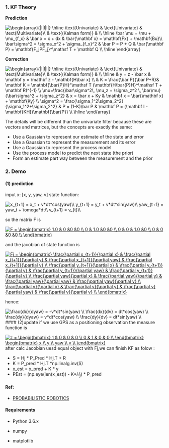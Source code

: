 
### 1. KF Theory

**Prediction**

<img src="https://latex.codecogs.com/png.latex?\begin{array}{|l|l|l|}&space;\hline&space;\text{Univariate}&space;&&space;\text{Univariate}&space;&&space;\text{Multivariate}\\&space;&&space;\text{(Kalman&space;form)}&space;&&space;\\&space;\hline&space;\bar&space;\mu&space;=&space;\mu&space;&plus;&space;\mu_{f_x}&space;&&space;\bar&space;x&space;=&space;x&space;&plus;&space;dx&space;&&space;\bar{\mathbf&space;x}&space;=&space;\mathbf{Fx}&space;&plus;&space;\mathbf{Bu}\\&space;\bar\sigma^2&space;=&space;\sigma_x^2&space;&plus;&space;\sigma_{f_x}^2&space;&&space;\bar&space;P&space;=&space;P&space;&plus;&space;Q&space;&&space;\bar{\mathbf&space;P}&space;=&space;\mathbf{F_jPF_j}^\mathsf&space;T&space;&plus;&space;\mathbf&space;Q&space;\\&space;\hline&space;\end{array}" title="\begin{array}{|l|l|l|} \hline \text{Univariate} & \text{Univariate} & \text{Multivariate}\\ & \text{(Kalman form)} & \\ \hline \bar \mu = \mu + \mu_{f_x} & \bar x = x + dx & \bar{\mathbf x} = \mathbf{Fx} + \mathbf{Bu}\\ \bar\sigma^2 = \sigma_x^2 + \sigma_{f_x}^2 & \bar P = P + Q & \bar{\mathbf P} = \mathbf{F_jPF_j}^\mathsf T + \mathbf Q \\ \hline \end{array}" />

**Correction**

<img src="https://latex.codecogs.com/png.latex?\begin{array}{|l|l|l|}&space;\hline&space;\text{Univariate}&space;&&space;\text{Univariate}&space;&&space;\text{Multivariate}\\&space;&&space;\text{(Kalman&space;form)}&space;&&space;\\&space;\hline&space;&&space;y&space;=&space;z&space;-&space;\bar&space;x&space;&&space;\mathbf&space;y&space;=&space;\mathbf&space;z&space;-&space;\mathbf{H\bar&space;x}&space;\\&space;&&space;K&space;=&space;\frac{\bar&space;P}{\bar&space;P&plus;R}&&space;\mathbf&space;K&space;=&space;\mathbf{\bar{P}H}^\mathsf&space;T&space;(\mathbf{H\bar{P}H}^\mathsf&space;T&space;&plus;&space;\mathbf&space;R)^{-1}&space;\\&space;\mu=\frac{\bar\sigma^2\,&space;\mu_z&space;&plus;&space;\sigma_z^2&space;\,&space;\bar\mu}&space;{\bar\sigma^2&space;&plus;&space;\sigma_z^2}&space;&&space;x&space;=&space;\bar&space;x&space;&plus;&space;Ky&space;&&space;\mathbf&space;x&space;=&space;\bar{\mathbf&space;x}&space;&plus;&space;\mathbf{Ky}&space;\\&space;\sigma^2&space;=&space;\frac{\sigma_1^2\sigma_2^2}{\sigma_1^2&plus;\sigma_2^2}&space;&&space;P&space;=&space;(1-K)\bar&space;P&space;&&space;\mathbf&space;P&space;=&space;(\mathbf&space;I&space;-&space;\mathbf{KH})\mathbf{\bar{P}}&space;\\&space;\hline&space;\end{array}" title="\begin{array}{|l|l|l|} \hline \text{Univariate} & \text{Univariate} & \text{Multivariate}\\ & \text{(Kalman form)} & \\ \hline & y = z - \bar x & \mathbf y = \mathbf z - \mathbf{H\bar x} \\ & K = \frac{\bar P}{\bar P+R}& \mathbf K = \mathbf{\bar{P}H}^\mathsf T (\mathbf{H\bar{P}H}^\mathsf T + \mathbf R)^{-1} \\ \mu=\frac{\bar\sigma^2\, \mu_z + \sigma_z^2 \, \bar\mu} {\bar\sigma^2 + \sigma_z^2} & x = \bar x + Ky & \mathbf x = \bar{\mathbf x} + \mathbf{Ky} \\ \sigma^2 = \frac{\sigma_1^2\sigma_2^2}{\sigma_1^2+\sigma_2^2} & P = (1-K)\bar P & \mathbf P = (\mathbf I - \mathbf{KH})\mathbf{\bar{P}} \\ \hline \end{array}" />

The details will be different than the univariate filter because these are vectors and matrices, but the concepts are exactly the same: 

-  Use a Gaussian to represent our estimate of the state and error
-  Use a Gaussian to represent the measurement and its error
-  Use a Gaussian to represent the process model
-  Use the process model to predict the next state (the prior)
-  Form an estimate part way between the measurement and the prior

### 2. Demo
#### (1) prediction
input x: [x, y, yaw, v]
state function: 

<img src="https://latex.codecogs.com/png.latex?x_{t&plus;1}&space;=&space;x_t&space;&plus;&space;v*dt*cos(yaw)\\&space;y_{t&plus;1}&space;=&space;y_t&space;&plus;&space;v*dt*sin(yaw)\\&space;yaw_{t&plus;1}&space;=&space;yaw_t&space;&plus;&space;\omega*dt\\&space;v_{t&plus;1}&space;=&space;v_{t}\\" title="x_{t+1} = x_t + v*dt*cos(yaw)\\ y_{t+1} = y_t + v*dt*sin(yaw)\\ yaw_{t+1} = yaw_t + \omega*dt\\ v_{t+1} = v_{t}\\" />

so the matrix F is 

<a href="https://www.codecogs.com/eqnedit.php?latex=F&space;=&space;\begin{bmatrix}&space;1.0&space;&&space;0&space;&0&space;&0&space;\\&space;0&space;&&space;1.0&space;&0&space;&0&space;\\&space;0&space;&&space;0&space;&&space;1.0&space;&0&space;\\&space;0&space;&&space;0&space;&0&space;&0&space;\\&space;\end{bmatrix}" target="_blank"><img src="https://latex.codecogs.com/png.latex?F&space;=&space;\begin{bmatrix}&space;1.0&space;&&space;0&space;&0&space;&0&space;\\&space;0&space;&&space;1.0&space;&0&space;&0&space;\\&space;0&space;&&space;0&space;&&space;1.0&space;&0&space;\\&space;0&space;&&space;0&space;&0&space;&0&space;\\&space;\end{bmatrix}" title="F = \begin{bmatrix} 1.0 & 0 &0 &0 \\ 0 & 1.0 &0 &0 \\ 0 & 0 & 1.0 &0 \\ 0 & 0 &0 &0 \\ \end{bmatrix}" /></a>

and the jacobian  of state function is 

<a href="https://www.codecogs.com/eqnedit.php?latex=Fj&space;=&space;\begin{bmatrix}&space;\frac{\partial&space;x_{t&plus;1}}{\partial&space;x}&space;&&space;\frac{\partial&space;x_{t&plus;1}}{\partial&space;y}&space;&&space;\frac{\partial&space;x_{t&plus;1}}{\partial&space;yaw}&space;&&space;\frac{\partial&space;x_{t&plus;1}}{\partial&space;v}&space;\\&space;\frac{\partial&space;y_{t&plus;1}}{\partial&space;x}&space;&&space;\frac{\partial&space;y_{t&plus;1}}{\partial&space;y}&space;&&space;\frac{\partial&space;y_{t&plus;1}}{\partial&space;yaw}&space;&&space;\frac{\partial&space;y_{t&plus;1}}{\partial&space;v}&space;\\&space;\frac{\partial&space;yaw}{\partial&space;x}&space;&&space;\frac{\partial&space;yaw}{\partial&space;y}&space;&&space;\frac{\partial&space;yaw}{\partial&space;yaw}&space;&&space;\frac{\partial&space;yaw}{\partial&space;v}&space;\\&space;\frac{\partial&space;v}{\partial&space;x}&space;&&space;\frac{\partial&space;v}{\partial&space;y}&space;&&space;\frac{\partial&space;v}{\partial&space;yaw}&space;&&space;\frac{\partial&space;v}{\partial&space;v}&space;\\&space;\end{bmatrix}" target="_blank"><img src="https://latex.codecogs.com/png.latex?Fj&space;=&space;\begin{bmatrix}&space;\frac{\partial&space;x_{t&plus;1}}{\partial&space;x}&space;&&space;\frac{\partial&space;x_{t&plus;1}}{\partial&space;y}&space;&&space;\frac{\partial&space;x_{t&plus;1}}{\partial&space;yaw}&space;&&space;\frac{\partial&space;x_{t&plus;1}}{\partial&space;v}&space;\\&space;\frac{\partial&space;y_{t&plus;1}}{\partial&space;x}&space;&&space;\frac{\partial&space;y_{t&plus;1}}{\partial&space;y}&space;&&space;\frac{\partial&space;y_{t&plus;1}}{\partial&space;yaw}&space;&&space;\frac{\partial&space;y_{t&plus;1}}{\partial&space;v}&space;\\&space;\frac{\partial&space;yaw}{\partial&space;x}&space;&&space;\frac{\partial&space;yaw}{\partial&space;y}&space;&&space;\frac{\partial&space;yaw}{\partial&space;yaw}&space;&&space;\frac{\partial&space;yaw}{\partial&space;v}&space;\\&space;\frac{\partial&space;v}{\partial&space;x}&space;&&space;\frac{\partial&space;v}{\partial&space;y}&space;&&space;\frac{\partial&space;v}{\partial&space;yaw}&space;&&space;\frac{\partial&space;v}{\partial&space;v}&space;\\&space;\end{bmatrix}" title="Fj = \begin{bmatrix} \frac{\partial x_{t+1}}{\partial x} & \frac{\partial x_{t+1}}{\partial y} & \frac{\partial x_{t+1}}{\partial yaw} & \frac{\partial x_{t+1}}{\partial v} \\ \frac{\partial y_{t+1}}{\partial x} & \frac{\partial y_{t+1}}{\partial y} & \frac{\partial y_{t+1}}{\partial yaw} & \frac{\partial y_{t+1}}{\partial v} \\ \frac{\partial yaw}{\partial x} & \frac{\partial yaw}{\partial y} & \frac{\partial yaw}{\partial yaw} & \frac{\partial yaw}{\partial v} \\ \frac{\partial v}{\partial x} & \frac{\partial v}{\partial y} & \frac{\partial v}{\partial yaw} & \frac{\partial v}{\partial v} \\ \end{bmatrix}" /></a>

hence:

<img src="https://latex.codecogs.com/png.latex?\frac{dx}{dyaw}&space;=&space;-v*dt*sin(yaw)&space;\\&space;\frac{dx}{dv}&space;=&space;dt*cos(yaw)&space;\\&space;\frac{dy}{dyaw}&space;=&space;v*dt*cos(yaw)&space;\\&space;\frac{dy}{dv}&space;=&space;dt*sin(yaw)&space;\\" title="\frac{dx}{dyaw} = -v*dt*sin(yaw) \\ \frac{dx}{dv} = dt*cos(yaw) \\ \frac{dy}{dyaw} = v*dt*cos(yaw) \\ \frac{dy}{dv} = dt*sin(yaw) \\" />
#### (2)update
if we use GPS as a positioning observation
the measure function is 

<a href="https://www.codecogs.com/eqnedit.php?latex=z&space;=&space;\begin{bmatrix}&space;1&space;&&space;0&space;&&space;0&space;&&space;0&space;\\&space;0&space;&&space;1&space;&&space;0&space;&&space;0&space;\\&space;\end{bmatrix}&space;\begin{bmatrix}&space;x&space;\\&space;y&space;\\&space;yaw&space;\\&space;v&space;\\&space;\end{bmatrix}" target="_blank"><img src="https://latex.codecogs.com/png.latex?z&space;=&space;\begin{bmatrix}&space;1&space;&&space;0&space;&&space;0&space;&&space;0&space;\\&space;0&space;&&space;1&space;&&space;0&space;&&space;0&space;\\&space;\end{bmatrix}&space;\begin{bmatrix}&space;x&space;\\&space;y&space;\\&space;yaw&space;\\&space;v&space;\\&space;\end{bmatrix}" title="z = \begin{bmatrix} 1 & 0 & 0 & 0 \\ 0 & 1 & 0 & 0 \\ \end{bmatrix} \begin{bmatrix} x \\ y \\ yaw \\ v \\ \end{bmatrix}" /></a>
after calc Jacobian uesd equal object with Fj,we can finish KF as folow :
- S = Hj * P_Pred * Hj.T + R 
- K = P_pred * Hj.T  *np.linalg.inv(S)
- x_est = x_pred + K * y 
- PEst = (np.eye(len(x_est)) - K*$H_j$) $*$ P_pred 

#### Ref:
- [PROBABILISTIC ROBOTICS](http://www.probabilistic-robotics.org/)

#### Requirements

- Python 3.6.x

- numpy

- matplotlib


